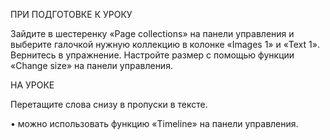 ПРИ ПОДГОТОВКЕ К УРОКУ

Зайдите в шестеренку «Page collections» на панели управления и выберите галочкой нужную коллекцию в колонке «Images 1» и «Text 1». Вернитесь в упражнение. Настройте размер с помощью функции «Change size» на панели управления.

НА УРОКЕ

Перетащите слова снизу в пропуски в тексте.

•	можно использовать функцию «Timeline» на панели управления.
